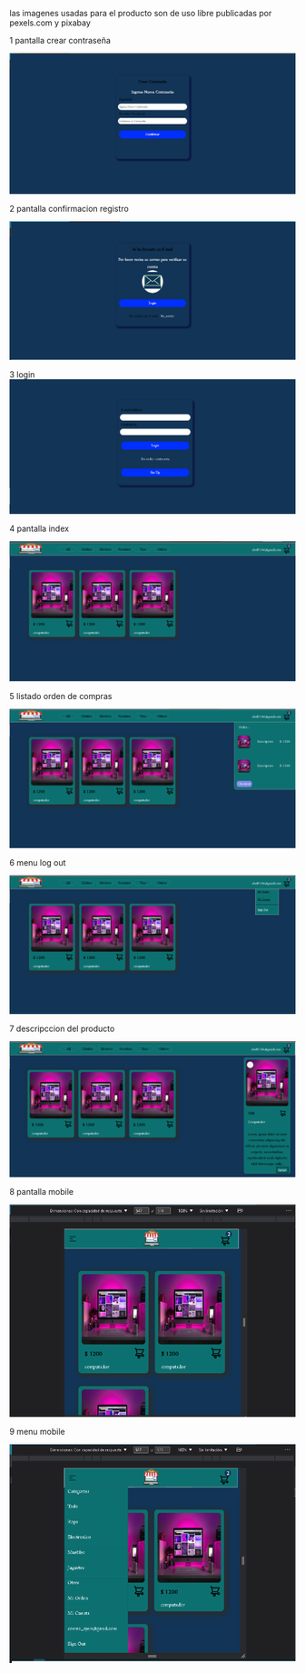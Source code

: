 las imagenes usadas para el producto son de uso libre publicadas por pexels.com y pixabay 

1 pantalla crear contraseña

![Image text](https://github.com/abelino747/Tienda/blob/master/imagenes/Captura%20de%20pantalla%20(1426).png)

2 pantalla confirmacion registro

![Image text](https://github.com/abelino747/Tienda/blob/master/imagenes/Captura%20de%20pantalla%20(1427).png)

3 login 
![Image text](https://github.com/abelino747/Tienda/blob/master/imagenes/Captura%20de%20pantalla%20(1428).png)

4 pantalla index

![Image text](https://github.com/abelino747/Tienda/blob/master/imagenes/Captura%20de%20pantalla%20(1429).png)

5 listado orden de compras

![Image text](https://github.com/abelino747/Tienda/blob/master/imagenes/Captura%20de%20pantalla%20(1430).png)

6 menu log out

![Image text](https://github.com/abelino747/Tienda/blob/master/imagenes/Captura%20de%20pantalla%20(1431).png)

7 descripccion del producto

![Image text](https://github.com/abelino747/Tienda/blob/master/imagenes/Captura%20de%20pantalla%20(1432).png)

8 pantalla mobile

![Image text](https://github.com/abelino747/Tienda/blob/master/imagenes/Captura%20de%20pantalla%20(1433).png)

9 menu mobile

![Image text](https://github.com/abelino747/Tienda/blob/master/imagenes/Captura%20de%20pantalla%20(1434).png)
